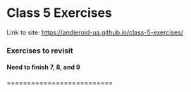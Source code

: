 # Class 5 Exercises

Link to site: https://andieroid-ua.github.io/class-5-exercises/

### Exercises to revisit

#### Need to finish 7, 8, and 9
==========================
